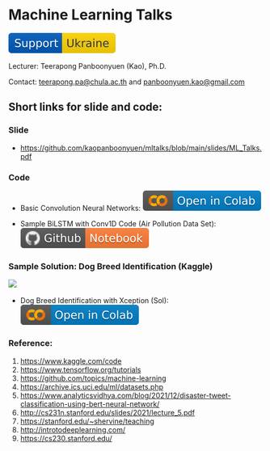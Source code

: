 # Machine Learning Talks

[![Support-Ukraine](https://raw.githubusercontent.com/kaopanboonyuen/2110446_DataScience_2021s2/main/img/Support-Ukraine-FFD500.svg)](https://supportukrainenow.org/)

Lecturer: Teerapong Panboonyuen (Kao), Ph.D.

Contact: teerapong.pa@chula.ac.th and panboonyuen.kao@gmail.com

## Short links for slide and code:

### Slide

- https://github.com/kaopanboonyuen/mltalks/blob/main/slides/ML_Talks.pdf
### Code

- Basic Convolution Neural Networks: [![Open In Colab](https://raw.githubusercontent.com/kaopanboonyuen/2110446_DataScience_2021s2/main/img/colab-badge.svg)](https://colab.research.google.com/github/kaopanboonyuen/GISTDA2023/blob/main/code/deeplearning/CV1_Image_classification_(Basic).ipynb)

- Sample BiLSTM with Conv1D Code (Air Pollution Data Set): [![Open In NB](https://raw.githubusercontent.com/kaopanboonyuen/2110446_DataScience_2021s2/main/img/github-nb-badge.svg)](https://github.com/GeorgeCodeHub/Analysis-and-prediction-of-air-pollution-using-BiLSTM-Conv1D)

### Sample Solution: Dog Breed Identification (Kaggle)

![](https://cdn.shopify.com/s/files/1/0009/1566/9028/products/Dog-breed-list-1a_48eb1174-3812-4ee2-91c7-436609d267b8_2048x.jpg?v=1649426254)

- Dog Breed Identification with Xception (Sol): [![Open In Colab](https://raw.githubusercontent.com/kaopanboonyuen/2110446_DataScience_2021s2/main/img/colab-badge.svg)](https://colab.research.google.com/github/kaopanboonyuen/GISTDA2023/blob/main/code/deeplearning/CV1_Image_classification_(Basic).ipynb)


### Reference:

1. https://www.kaggle.com/code
2. https://www.tensorflow.org/tutorials
3. https://github.com/topics/machine-learning
4. https://archive.ics.uci.edu/ml/datasets.php
5. https://www.analyticsvidhya.com/blog/2021/12/disaster-tweet-classification-using-bert-neural-network/
6. http://cs231n.stanford.edu/slides/2021/lecture_5.pdf
7. https://stanford.edu/~shervine/teaching
8. http://introtodeeplearning.com/
9. https://cs230.stanford.edu/